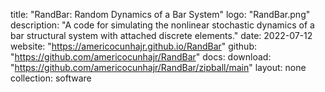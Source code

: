 title: "RandBar: Random Dynamics of a Bar System"
logo: "RandBar.png"
description: "A code for simulating the nonlinear stochastic dynamics of a bar structural system with attached discrete elements."
date: 2022-07-12
website: "https://americocunhajr.github.io/RandBar"
github: "https://github.com/americocunhajr/RandBar"
docs: 
download: "https://github.com/americocunhajr/RandBar/zipball/main"
layout: none
collection: software
